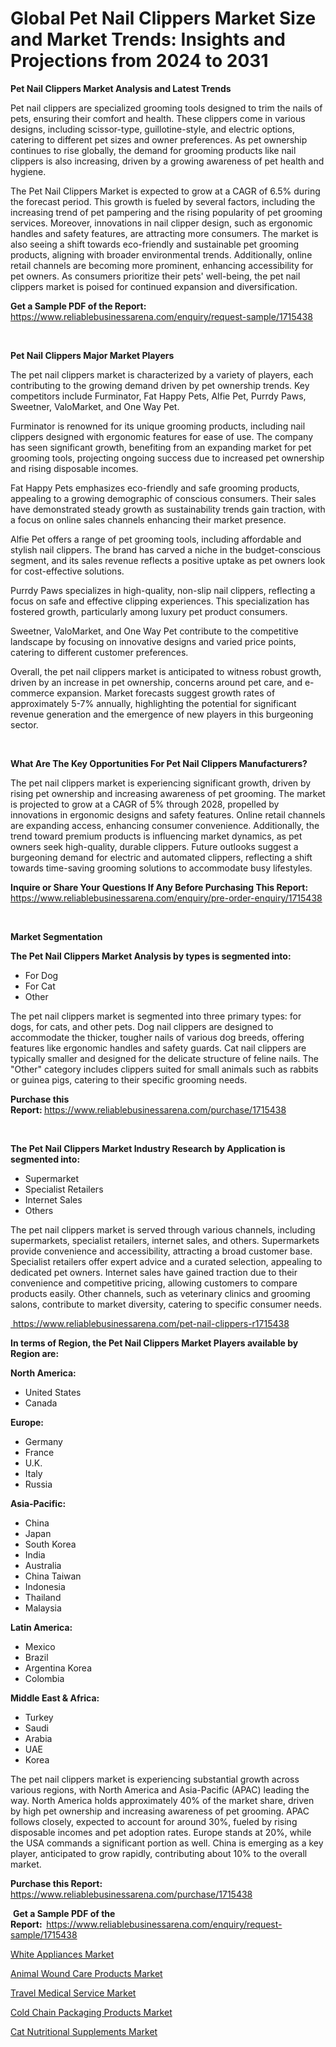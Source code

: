 <p><h1>Global Pet Nail Clippers Market Size and Market Trends: Insights and Projections from 2024 to 2031</h1></p><p><strong>Pet Nail Clippers Market Analysis and Latest Trends</strong></p>
<p><p>Pet nail clippers are specialized grooming tools designed to trim the nails of pets, ensuring their comfort and health. These clippers come in various designs, including scissor-type, guillotine-style, and electric options, catering to different pet sizes and owner preferences. As pet ownership continues to rise globally, the demand for grooming products like nail clippers is also increasing, driven by a growing awareness of pet health and hygiene.</p><p>The Pet Nail Clippers Market is expected to grow at a CAGR of 6.5% during the forecast period. This growth is fueled by several factors, including the increasing trend of pet pampering and the rising popularity of pet grooming services. Moreover, innovations in nail clipper design, such as ergonomic handles and safety features, are attracting more consumers. The market is also seeing a shift towards eco-friendly and sustainable pet grooming products, aligning with broader environmental trends. Additionally, online retail channels are becoming more prominent, enhancing accessibility for pet owners. As consumers prioritize their pets' well-being, the pet nail clippers market is poised for continued expansion and diversification.</p></p>
<p><strong>Get a Sample PDF of the Report:&nbsp;</strong> <a href="https://www.reliablebusinessarena.com/enquiry/request-sample/1715438?utm_campaign=1726&utm_medium=2&utm_source=Github&utm_content=ia&utm_term=23102024&utm_id=pet-nail-clippers">https://www.reliablebusinessarena.com/enquiry/request-sample/1715438</a></p>
<p>&nbsp;</p>
<p><strong>Pet Nail Clippers Major Market Players</strong></p>
<p><p>The pet nail clippers market is characterized by a variety of players, each contributing to the growing demand driven by pet ownership trends. Key competitors include Furminator, Fat Happy Pets, Alfie Pet, Purrdy Paws, Sweetner, ValoMarket, and One Way Pet. </p><p>Furminator is renowned for its unique grooming products, including nail clippers designed with ergonomic features for ease of use. The company has seen significant growth, benefiting from an expanding market for pet grooming tools, projecting ongoing success due to increased pet ownership and rising disposable incomes.</p><p>Fat Happy Pets emphasizes eco-friendly and safe grooming products, appealing to a growing demographic of conscious consumers. Their sales have demonstrated steady growth as sustainability trends gain traction, with a focus on online sales channels enhancing their market presence.</p><p>Alfie Pet offers a range of pet grooming tools, including affordable and stylish nail clippers. The brand has carved a niche in the budget-conscious segment, and its sales revenue reflects a positive uptake as pet owners look for cost-effective solutions.</p><p>Purrdy Paws specializes in high-quality, non-slip nail clippers, reflecting a focus on safe and effective clipping experiences. This specialization has fostered growth, particularly among luxury pet product consumers.</p><p>Sweetner, ValoMarket, and One Way Pet contribute to the competitive landscape by focusing on innovative designs and varied price points, catering to different customer preferences.</p><p>Overall, the pet nail clippers market is anticipated to witness robust growth, driven by an increase in pet ownership, concerns around pet care, and e-commerce expansion. Market forecasts suggest growth rates of approximately 5-7% annually, highlighting the potential for significant revenue generation and the emergence of new players in this burgeoning sector.</p></p>
<p>&nbsp;</p>
<p><strong>What Are The Key Opportunities For Pet Nail Clippers Manufacturers?</strong></p>
<p><p>The pet nail clippers market is experiencing significant growth, driven by rising pet ownership and increasing awareness of pet grooming. The market is projected to grow at a CAGR of 5% through 2028, propelled by innovations in ergonomic designs and safety features. Online retail channels are expanding access, enhancing consumer convenience. Additionally, the trend toward premium products is influencing market dynamics, as pet owners seek high-quality, durable clippers. Future outlooks suggest a burgeoning demand for electric and automated clippers, reflecting a shift towards time-saving grooming solutions to accommodate busy lifestyles.</p></p>
<p><strong>Inquire or Share Your Questions If Any Before Purchasing This Report:</strong> <a href="https://www.reliablebusinessarena.com/enquiry/pre-order-enquiry/1715438?utm_campaign=1726&utm_medium=2&utm_source=Github&utm_content=ia&utm_term=23102024&utm_id=pet-nail-clippers">https://www.reliablebusinessarena.com/enquiry/pre-order-enquiry/1715438</a></p>
<p>&nbsp;</p>
<p><strong>Market Segmentation</strong></p>
<p><strong>The Pet Nail Clippers Market Analysis by types is segmented into:</strong></p>
<p><ul><li>For Dog</li><li>For Cat</li><li>Other</li></ul></p>
<p><p>The pet nail clippers market is segmented into three primary types: for dogs, for cats, and other pets. Dog nail clippers are designed to accommodate the thicker, tougher nails of various dog breeds, offering features like ergonomic handles and safety guards. Cat nail clippers are typically smaller and designed for the delicate structure of feline nails. The "Other" category includes clippers suited for small animals such as rabbits or guinea pigs, catering to their specific grooming needs.</p></p>
<p><strong>Purchase this Report:&nbsp;</strong><a href="https://www.reliablebusinessarena.com/purchase/1715438?utm_campaign=1726&utm_medium=2&utm_source=Github&utm_content=ia&utm_term=23102024&utm_id=pet-nail-clippers">https://www.reliablebusinessarena.com/purchase/1715438</a></p>
<p>&nbsp;</p>
<p><strong>The Pet Nail Clippers Market Industry Research by Application is segmented into:</strong></p>
<p><ul><li>Supermarket</li><li>Specialist Retailers</li><li>Internet Sales</li><li>Others</li></ul></p>
<p><p>The pet nail clippers market is served through various channels, including supermarkets, specialist retailers, internet sales, and others. Supermarkets provide convenience and accessibility, attracting a broad customer base. Specialist retailers offer expert advice and a curated selection, appealing to dedicated pet owners. Internet sales have gained traction due to their convenience and competitive pricing, allowing customers to compare products easily. Other channels, such as veterinary clinics and grooming salons, contribute to market diversity, catering to specific consumer needs.</p></p>
<p><a href="https://www.reliablebusinessarena.com/pet-nail-clippers-r1715438?utm_campaign=1726&utm_medium=2&utm_source=Github&utm_content=ia&utm_term=23102024&utm_id=pet-nail-clippers">&nbsp;https://www.reliablebusinessarena.com/pet-nail-clippers-r1715438</a></p>
<p><strong>In terms of Region, the Pet Nail Clippers Market Players available by Region are:</strong></p>
<p>
    <p> <strong> North America: </strong>
        <ul>
            <li>United States</li>
            <li>Canada</li>
        </ul>
        </p> 
    <p> <strong> Europe: </strong>
        <ul>
            <li>Germany</li>
            <li>France</li>
            <li>U.K.</li>
            <li>Italy</li>
            <li>Russia</li>
        </ul>
        </p> 
    <p> <strong> Asia-Pacific: </strong>
        <ul>
            <li>China</li>
            <li>Japan</li>
            <li>South Korea</li>
            <li>India</li>
            <li>Australia</li>
            <li>China Taiwan</li>
            <li>Indonesia</li>
            <li>Thailand</li>
            <li>Malaysia</li>
        </ul>
        </p> 
    <p> <strong> Latin America: </strong>
        <ul>
            <li>Mexico</li>
            <li>Brazil</li>
            <li>Argentina Korea</li>
            <li>Colombia</li>
        </ul>
        </p> 
    <p> <strong> Middle East & Africa: </strong>
        <ul>
            <li>Turkey</li>
            <li>Saudi</li>
            <li>Arabia</li>
            <li>UAE</li>
            <li>Korea</li>
        </ul>
    </p>
    </p>
<p><p>The pet nail clippers market is experiencing substantial growth across various regions, with North America and Asia-Pacific (APAC) leading the way. North America holds approximately 40% of the market share, driven by high pet ownership and increasing awareness of pet grooming. APAC follows closely, expected to account for around 30%, fueled by rising disposable incomes and pet adoption rates. Europe stands at 20%, while the USA commands a significant portion as well. China is emerging as a key player, anticipated to grow rapidly, contributing about 10% to the overall market.</p></p>
<p><strong>Purchase this Report: </strong><a href="https://www.reliablebusinessarena.com/purchase/1715438?utm_campaign=1726&utm_medium=2&utm_source=Github&utm_content=ia&utm_term=23102024&utm_id=pet-nail-clippers">https://www.reliablebusinessarena.com/purchase/1715438</a></p>
<p>&nbsp;<strong>Get a Sample PDF of the Report:&nbsp;&nbsp;</strong><a href="https://www.reliablebusinessarena.com/enquiry/request-sample/1715438?utm_campaign=1726&utm_medium=2&utm_source=Github&utm_content=ia&utm_term=23102024&utm_id=pet-nail-clippers">https://www.reliablebusinessarena.com/enquiry/request-sample/1715438</a></p>
<p><strong></strong></p>
<p><p><a href="https://www.linkedin.com/pulse/white-appliances-market-evolution-regional-adaptations-innovation-b1mqe?utm_campaign=1726&utm_medium=2&utm_source=Github&utm_content=ia&utm_term=23102024&utm_id=pet-nail-clippers">White Appliances Market</a></p><p><a href="https://www.linkedin.com/pulse/animal-wound-care-products-market-strategic-insights-product-ti93e?utm_campaign=1726&utm_medium=2&utm_source=Github&utm_content=ia&utm_term=23102024&utm_id=pet-nail-clippers">Animal Wound Care Products Market</a></p><p><a href="https://www.linkedin.com/pulse/strategic-forecast-travel-medical-service-market-growth-trends-ukjge?utm_campaign=1726&utm_medium=2&utm_source=Github&utm_content=ia&utm_term=23102024&utm_id=pet-nail-clippers">Travel Medical Service Market</a></p><p><a href="https://www.linkedin.com/pulse/cold-chain-packaging-products-market-outlook-current-assessment-h5rse?utm_campaign=1726&utm_medium=2&utm_source=Github&utm_content=ia&utm_term=23102024&utm_id=pet-nail-clippers">Cold Chain Packaging Products Market</a></p><p><a href="https://www.linkedin.com/pulse/decoding-cat-nutritional-supplements-industry-dynamics-strategic-zbkre?utm_campaign=1726&utm_medium=2&utm_source=Github&utm_content=ia&utm_term=23102024&utm_id=pet-nail-clippers">Cat Nutritional Supplements Market</a></p></p>